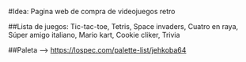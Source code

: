 #Idea: Pagina web de compra de videojuegos retro

##Lista de juegos: 
Tic-tac-toe,
Tetris,
Space invaders,
Cuatro en raya,
Súper amigo italiano,
Mario kart,
Cookie cliker,
Trivia




##Paleta --> https://lospec.com/palette-list/jehkoba64
